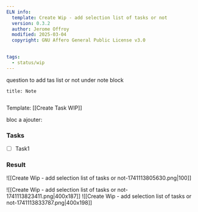 ```yaml
---
ELN info:
  template: Create Wip - add selection list of tasks or not
  version: 0.3.2
  author: Jerome Offroy
  modified: 2025-03-04
  copyright: GNU Affero General Public License v3.0
  

tags:
  - status/wip
---
```

question to add tas list or not under note block

````ad-note
title: Note
 

````


Template: [[Create Task WIP]]

bloc a  ajouter: 

### Tasks 
- [ ] Task1


### Result

![[Create Wip - add selection list of tasks or not-1741113805630.png|100]]

![[Create Wip - add selection list of tasks or not-1741113823411.png|400x187]]  ![[Create Wip - add selection list of tasks or not-1741113833787.png|400x198]]